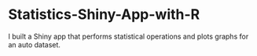 # Statistics-Shiny-App-with-R
I built a Shiny app that performs statistical operations and plots graphs for an auto dataset.

